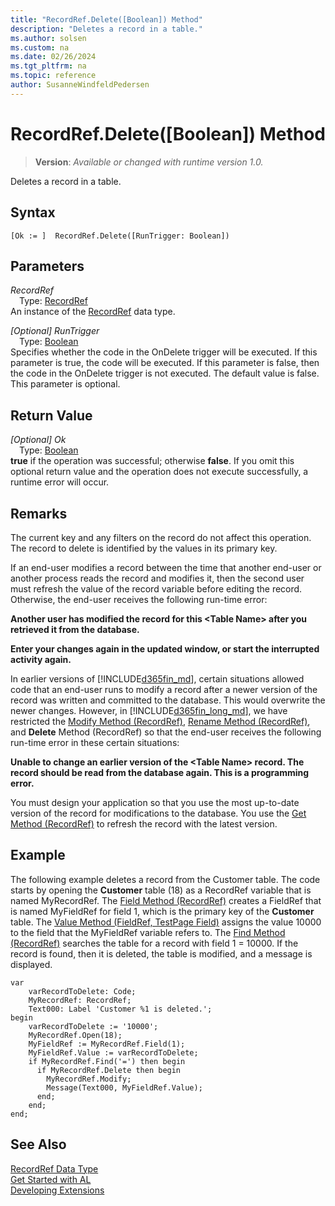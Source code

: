 ```yaml
---
title: "RecordRef.Delete([Boolean]) Method"
description: "Deletes a record in a table."
ms.author: solsen
ms.custom: na
ms.date: 02/26/2024
ms.tgt_pltfrm: na
ms.topic: reference
author: SusanneWindfeldPedersen
---
```

[//]: # (START>DO_NOT_EDIT)
[//]: # (IMPORTANT:Do not edit any of the content between here and the END>DO_NOT_EDIT.)
[//]: # (Any modifications should be made in the .xml files in the ModernDev repo.)
# RecordRef.Delete([Boolean]) Method
> **Version**: _Available or changed with runtime version 1.0._

Deletes a record in a table.


## Syntax
```AL
[Ok := ]  RecordRef.Delete([RunTrigger: Boolean])
```
## Parameters
*RecordRef*  
&emsp;Type: [RecordRef](recordref-data-type.md)  
An instance of the [RecordRef](recordref-data-type.md) data type.  

*[Optional] RunTrigger*  
&emsp;Type: [Boolean](../boolean/boolean-data-type.md)  
Specifies whether the code in the OnDelete trigger will be executed. If this parameter is true, the code will be executed. If this parameter is false, then the code in the OnDelete trigger is not executed. The default value is false. This parameter is optional.  


## Return Value
*[Optional] Ok*  
&emsp;Type: [Boolean](../boolean/boolean-data-type.md)  
**true** if the operation was successful; otherwise **false**.   If you omit this optional return value and the operation does not execute successfully, a runtime error will occur.  


[//]: # (IMPORTANT: END>DO_NOT_EDIT)

## Remarks  
 The current key and any filters on the record do not affect this operation. The record to delete is identified by the values in its primary key.  

 If an end-user modifies a record between the time that another end-user or another process reads the record and modifies it, then the second user must refresh the value of the record variable before editing the record. Otherwise, the end-user receives the following run-time error:  

 **Another user has modified the record for this \<Table Name> after you retrieved it from the database.**  

 **Enter your changes again in the updated window, or start the interrupted activity again.**  

 In earlier versions of [!INCLUDE[d365fin_md](../../includes/d365fin_md.md)], certain situations allowed code that an end-user runs to modify a record after a newer version of the record was written and committed to the database. This would overwrite the newer changes. However, in [!INCLUDE[d365fin_long_md](../../includes/d365fin_long_md.md)], we have restricted the [Modify Method \(RecordRef\)](recordref-modify-method.md), [Rename Method \(RecordRef\)](recordref-rename-method.md), and **Delete** Method \(RecordRef\) so that the end-user receives the following run-time error in these certain situations:  

 **Unable to change an earlier version of the \<Table Name> record. The record should be read from the database again. This is a programming error.**  

 You must design your application so that you use the most up-to-date version of the record for modifications to the database. You use the [Get Method \(RecordRef\)](recordref-get-method.md) to refresh the record with the latest version.  

## Example  
 The following example deletes a record from the Customer table. The code starts by opening the **Customer** table \(18\) as a RecordRef variable that is named MyRecordRef. The [Field Method \(RecordRef\)](recordref-field-method.md) creates a FieldRef that is named MyFieldRef for field 1, which is the primary key of the **Customer** table. The [Value Method \(FieldRef, TestPage Field\)](../fieldref/fieldref-value-method.md) assigns the value 10000 to the field that the MyFieldRef variable refers to. The [Find Method \(RecordRef\)](recordref-find-method.md) searches the table for a record with field 1 = 10000. If the record is found, then it is deleted, the table is modified, and a message is displayed. 
 
```al
var
    varRecordToDelete: Code;
    MyRecordRef: RecordRef;
    Text000: Label 'Customer %1 is deleted.';
begin
    varRecordToDelete := '10000';  
    MyRecordRef.Open(18);  
    MyFieldRef := MyRecordRef.Field(1);  
    MyFieldRef.Value := varRecordToDelete;  
    if MyRecordRef.Find('=') then begin  
      if MyRecordRef.Delete then begin  
        MyRecordRef.Modify;  
        Message(Text000, MyFieldRef.Value);  
      end;  
    end;  
end;

```  

## See Also
[RecordRef Data Type](recordref-data-type.md)  
[Get Started with AL](../../devenv-get-started.md)  
[Developing Extensions](../../devenv-dev-overview.md)
